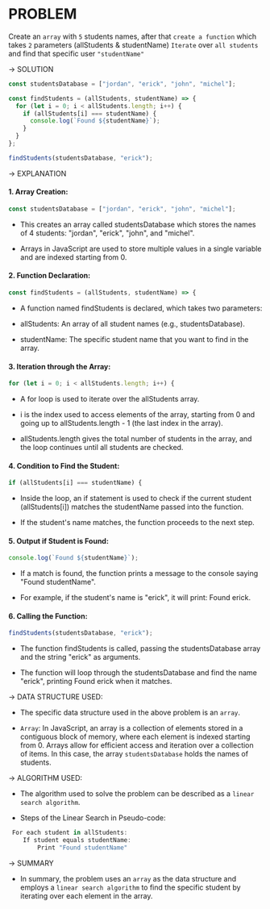 # PROBLEM

Create an `array` with `5` students names, after that `create a function` which takes `2` parameters (allStudents & studentName) `Iterate` over `all students` and find that specific user `"studentName"`

-> SOLUTION

```JavaScript
const studentsDatabase = ["jordan", "erick", "john", "michel"];

const findStudents = (allStudents, studentName) => {
  for (let i = 0; i < allStudents.length; i++) {
    if (allStudents[i] === studentName) {
      console.log(`Found ${studentName}`);
    }
  }
};

findStudents(studentsDatabase, "erick");

```

-> EXPLANATION

#### 1. Array Creation:

```JavaScript
const studentsDatabase = ["jordan", "erick", "john", "michel"];
```

- This creates an array called studentsDatabase which stores the names of 4 students: "jordan", "erick", "john", and "michel".

- Arrays in JavaScript are used to store multiple values in a single variable and are indexed starting from 0.

#### 2. Function Declaration:

```JavaScript
const findStudents = (allStudents, studentName) => {
```

- A function named findStudents is declared, which takes two parameters:

- allStudents: An array of all student names (e.g., studentsDatabase).

- studentName: The specific student name that you want to find in the array.

#### 3. Iteration through the Array:

```JavaScript
for (let i = 0; i < allStudents.length; i++) {
```

- A for loop is used to iterate over the allStudents array.

- i is the index used to access elements of the array, starting from 0 and going up to allStudents.length - 1 (the last index in the array).

- allStudents.length gives the total number of students in the array, and the loop continues until all students are checked.

#### 4. Condition to Find the Student:

```JavaScript
if (allStudents[i] === studentName) {
```

- Inside the loop, an if statement is used to check if the current student (allStudents[i]) matches the studentName passed into the function.

- If the student's name matches, the function proceeds to the next step.

#### 5. Output if Student is Found:

```JavaScript
console.log(`Found ${studentName}`);
```

- If a match is found, the function prints a message to the console saying "Found studentName".

- For example, if the student's name is "erick", it will print: Found erick.

#### 6. Calling the Function:

```JavaScript
findStudents(studentsDatabase, "erick");
```

- The function findStudents is called, passing the studentsDatabase array and the string "erick" as arguments.

- The function will loop through the studentsDatabase and find the name "erick", printing Found erick when it matches.

-> DATA STRUCTURE USED:

- The specific data structure used in the above problem is an `array`.

- `Array`: In JavaScript, an array is a collection of elements stored in a contiguous block of memory, where each element is indexed starting from 0. Arrays allow for efficient access and iteration over a collection of items. In this case, the array `studentsDatabase` holds the names of students.

-> ALGORITHM USED:

- The algorithm used to solve the problem can be described as a `linear search algorithm`.

- Steps of the Linear Search in Pseudo-code:

```JavaScript
 For each student in allStudents:
    If student equals studentName:
        Print "Found studentName"
```

-> SUMMARY

- In summary, the problem uses an `array` as the data structure and employs a `linear search algorithm` to find the specific student by iterating over each element in the array.
